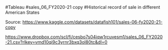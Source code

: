 #Tableau
#sales_06_FY2020-21 copy
#Historical record of sale in different American States

Source: https://www.kaggle.com/datasets/datafish101/sales-06-fy2020-21-copy

https://www.dropbox.com/scl/fi/cesbo7s04iqw1rcuvesm1/sales_06_FY2020-21.csv?rlkey=vmd10qi9c3yrnr3bxq3ol80tc&dl=0
